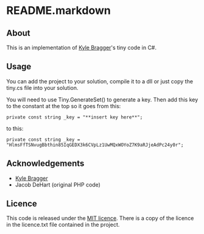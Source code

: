 ﻿# README.markdown

## About

This is an implementation of [Kyle Bragger](http://kylewritescode.com/)'s tiny code in C#.

## Usage

You can add the project to your solution, compile it to a dll or just copy the tiny.cs file into your solution.

You will need to use Tiny.GenerateSet() to generate a key. Then add this key to the constant at the top so it goes from this:

    private const string _key = "**insert key here**";

to this:

    private const string _key = "HlmsFfTSNvugBbthin85IqGEDX3k6CVpLz1UwMQxWOYoZ7K9aRJjeAdPc24y0r";

## Acknowledgements

* [Kyle Bragger](https://github.com/kylebragger/tiny)
* Jacob DeHart (original PHP code)

## Licence

This code is released under the [MIT licence](http://www.opensource.org/licenses/mit-license.php). There is a copy of the licence in the licence.txt file contained in the project.